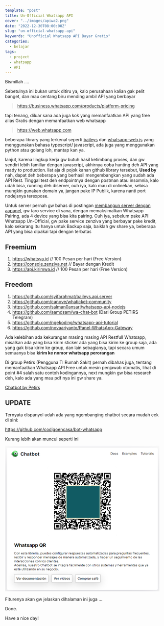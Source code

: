 ```yaml
---
template: "post"
title: Un-Official Whatsapp API
cover: "../images/apiwa2.png"
date: "2022-12-30T08:00:00Z"
slug: "un-official-whatsapp-api"
keywords: "Unofficial Whatsapp API Bayar Gratis"
categories:
  - belajar
tags:
  - project
  - whatsapp
  - API
---
```


Bismillah ....

Sebetulnya ini bukan untuk ditiru ya, kalo perusahaan kalian gak pelit banget, dan mau centang biru mending ambil API yang berbayar

> https://business.whatsapp.com/products/platform-pricing

tapi tenang, diluar sana ada juga kok yang memanfaatkan API yang free alias Gratis dengan memanfaatkan web whatsapp

> https://web.whatsapp.com

beberapa library yang terkenal seperti [baileys](https://github.com/adiwajshing/Baileys) dan [whatsapp-web.js](https://github.com/pedroslopez/whatsapp-web.js) yang menggunakan bahasa typescript/ javascript, ada juga yang menggunakan python atau golang loh, mantap kan ya.

lanjut, karena lingkup kerja gw butuh hasil ketimbang proses, dan gw sendiri lebih familiar dengan javascript, akhirnya coba hunting deh API yang ready to production. liat aja di pojok kanan github library tersebut, **Used by** nah, dapat deh beberapa yang berhasil mengembangkan yang sudah ada API Rest. Tinggal test deh endpointnya dengan postman atau insomnia, kalo udah bisa, running deh diserver, ouh iya, kalo mau di onlinekan, sebisa mungkin gunakan domain ya, jangan pake IP Publik, karena nanti port nodejsnya terexpose.

Untuk server pernah gw bahas di postingan [membangun server dengan aapanel](/membangun-server-ubuntu-aapanel), gw taro service di sana, dengan memaksimalkan Whatsapp Pairing, ada 4 device yang bisa kita pairing. Ouh iya, sebelum pake API Whatsapp Un-Official, gw pake service zenziva yang berbayar pake kredit, kalo sekarang itu hanya untuk Backup saja, baiklah gw share ya, beberapa API yang bisa dipakai tapi dengan terbatas

## Freemium

1. https://whatsva.id // 100 Pesan per hari (Free Version)
2. https://console.zenziva.net // Bayar dengan Kredit
3. https://api.kirimwa.id // 100 Pesan per hari (Free Version)

## Freedom

1. https://github.com/syifarahmat/baileys.api.server
2. https://github.com/canove/whaticket-community
3. https://github.com/salman0ansari/whatsapp-api-nodejs
4. https://github.com/aamdsam/wa-chat-bot (Dari Group PETIRS Telegram)
5. https://github.com/ngekoding/whatsapp-api-tutorial
6. https://github.com/novaariyanto/Panel-WhatsApp-Gateway

Ada kelebihan ada kekurangan masing masing API Restfull Whatsapp, misalkan ada yang bisa kirim sticker ada yang bisa kirim ke group saja, ada yang gak bisa kirim ke group, dan lain sebagianya, tapi secara umum semuanya bisa **kirim ke nomor whatsapp perorangan**

Di group Petirs (Pengguna TI Rumah Sakit) pernah dibahas juga, tentang memanfaatkan Whatsapp API Free untuk mesin penjawab otomatis, lihat di point #4 salah satu contoh kodingannya, next mungkin gw bisa research deh, kalo ada yang mau pdf nya ini gw share ya.

[Chatbot by Petirs](https://github.com/topidesta/topidesta/raw/master/content/images/chat-bot-petirs.pdf)

## UPDATE

Ternyata dispanyol udah ada yang ngembanging chatbot secara mudah cek di sini:

https://github.com/codigoencasa/bot-whatsapp

Kurang lebih akan muncul seperti ini

![Chat BOT](../images/chatbot.png)

Fiturenya akan gw jelaskan dihalaman ini juga ... 

Done.

Have a nice day!
